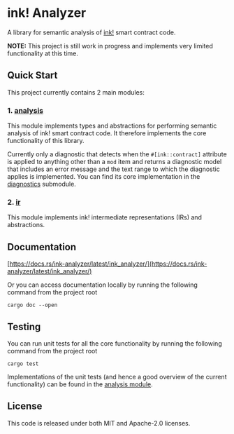 # ink! Analyzer

A library for semantic analysis of [ink!](https://use.ink/) smart contract code.

**NOTE:** This project is still work in progress and implements very limited functionality at this time.

## Quick Start

This project currently contains 2 main modules:

### 1. [analysis](./src/analysis/mod.rs)
This module implements types and abstractions for performing semantic analysis of ink! smart contract code.
It therefore implements the core functionality of this library.

Currently only a diagnostic that detects when the `#[ink::contract]` attribute is applied to anything
other than a `mod` item and returns a diagnostic model that includes an error message
and the text range to which the diagnostic applies is implemented.
You can find its core implementation in the [diagnostics](./src/analysis/diagnostics.rs) submodule.

### 2. [ir](./src/ir/mod.rs)
This module implements ink! intermediate representations (IRs) and abstractions.

## Documentation

[https://docs.rs/ink-analyzer/latest/ink_analyzer/](https://docs.rs/ink-analyzer/latest/ink_analyzer/)

Or you can access documentation locally by running the following command from the project root

```shell
cargo doc --open
```

## Testing

You can run unit tests for all the core functionality by running the following command from the project root

```shell
cargo test
```

Implementations of the unit tests (and hence a good overview of the current functionality) can be found in the [analysis module](./src/analysis/mod.rs).

## License

This code is released under both MIT and Apache-2.0 licenses.
